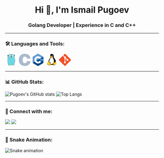 
<h1 align="center">Hi 👋, I'm Ismail Pugoev</h1>
<h3 align="center">Golang Developer | Experience in C and C++</h3>

---

### 🛠 Languages and Tools:
<p align="left">
  <img src="https://raw.githubusercontent.com/devicons/devicon/master/icons/go/go-original.svg" alt="Go" width="40" height="40"/>
  <img src="https://raw.githubusercontent.com/devicons/devicon/master/icons/c/c-original.svg" alt="C" width="40" height="40"/>
  <img src="https://raw.githubusercontent.com/devicons/devicon/master/icons/cplusplus/cplusplus-original.svg" alt="C++" width="40" height="40"/>
  <img src="https://raw.githubusercontent.com/devicons/devicon/master/icons/linux/linux-original.svg" alt="Linux" width="40" height="40"/>
  <img src="https://raw.githubusercontent.com/devicons/devicon/master/icons/git/git-original.svg" alt="Git" width="40" height="40"/>
</p>

---

### 📊 GitHub Stats:
![Pugoev's GitHub stats](https://github-readme-stats.vercel.app/api?username=Pugoev&show_icons=true&theme=dark)
![Top Langs](https://github-readme-stats.vercel.app/api/top-langs/?username=Pugoev&layout=compact&theme=dark)

---

### 🔗 Connect with me:
<p>
<a href="mailto:i.pugoev@mail.ru"><img src="https://img.shields.io/badge/Email-i.pugoev@mail.ru-red?style=for-the-badge&logo=gmail"></a>
<a href="https://t.me/ipugoev"><img src="https://img.shields.io/badge/Telegram-@ipugoev-blue?style=for-the-badge&logo=telegram"></a>
</p>

---

### 🐍 Snake Animation:
![Snake 
animation](https://raw.githubusercontent.com/Pugoev/Pugoev/output/snake.svg)
